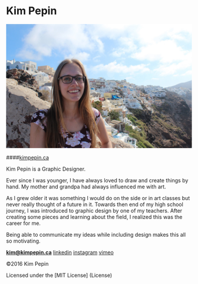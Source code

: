 # Kim Pepin

![](./images/santo.JPG)

####[kimpepin.ca](http://kimpepin.ca)

Kim Pepin is a Graphic Designer.

Ever since I was younger, I have always loved to draw and create things by hand. My mother and grandpa had always influenced me with art.

As I grew older it was something I would do on the side or in art classes but never really thought of a future in it. Towards then end of my high school journey, I was introduced to graphic design by one of my teachers. After creating some pieces and learning about the field, I realized this was the career for me.

Being able to communicate my ideas while including design makes this all so motivating.

**[kim@kimpepin.ca](mailto:kim@kimpepin.ca)**
[linkedin](https://www.linkedin.com/in/kim-pepin-98934ab5)
[instagram](https://www.instagram.com/kim.pepin.design/)
[vimeo](https://vimeo.com/kimothy)

©2016 Kim Pepin

Licensed under the [MIT License] (License)
